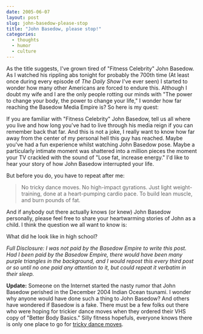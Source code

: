 ```yaml
---
date: 2005-06-07
layout: post
slug: john-basedow-please-stop
title: "John Basedow, please stop!"
categories:
  - thoughts
  - humor
  - culture
---
```


As the title suggests, I've grown tired of "Fitness Celebrity" John Basedow. As I watched his rippling abs tonight for probably the 700th time (At least once during every episode of _The Daily Show_ I've ever seen) I started to wonder how many other Americans are forced to endure this. Although I doubt my wife and I are the only people rotting our minds with "The power to change your body, the power to change your life," I wonder how far reaching the Basedow Media Empire is? So here is my quest:

If you are familiar with "Fitness Celebrity" John Basedow, tell us all where you live and how long you've had to live through his media reign if you can remember back that far. And this is not a joke, I really want to know how far away from the center of my personal hell this guy has reached. Maybe you've had a fun experience whilst watching John Basedow pose. Maybe a particularly intimate moment was shattered into a million pieces the moment your TV crackled with the sound of "Lose fat, increase energy." I'd like to hear your story of how John Basedow interrupted your life.

But before you do, you have to repeat after me:

> No tricky dance moves. No high-impact gyrations. Just light weight-training, done at a heart-pumping cardio pace. To build lean muscle, and burn pounds of fat.

And if anybody out there actually knows (or knew) John Basedow personally, please feel free to share your heartwarming stories of John as a child. I think the question we all want to know is:

What did he look like in high school?

_Full Disclosure: I was not paid by the Basedow Empire to write this post. Had I been paid by the Basedow Empire, there would have been many purple triangles in the background, and I would repost this every third post or so until no one paid any attention to it, but could repeat it verbatim in their sleep._

**Update:** Someone on the Internet started the nasty rumor that John Basedow perished in the December 2004 Indian Ocean tsunami. I wonder why anyone would have done such a thing to John Basedow? And others have wondered if Basedow is a fake. There must be a few folks out there who were hoping for trickier dance moves when they ordered their VHS copy of "Better Body Basics." Silly fitness hopefuls, everyone knows there is only one place to go for [tricky dance moves](http://www.amazon.com/exec/obidos/tg/detail/-/B00005JNBQ/qid=1118130967/sr=8-1/ref=pd_csp_1/002-5381522-1977652?v=glance&s=dvd&n=507846).
